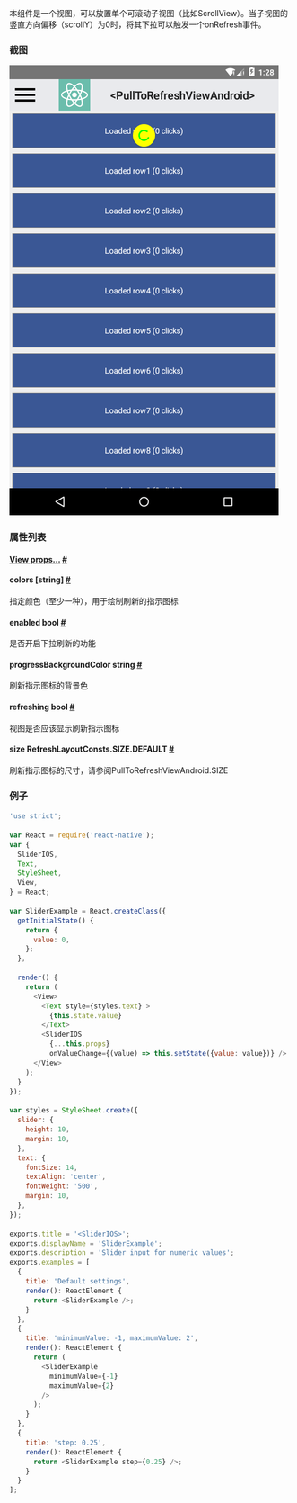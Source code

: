 本组件是一个视图，可以放置单个可滚动子视图（比如ScrollView）。当子视图的竖直方向偏移（scrollY）为0时，将其下拉可以触发一个onRefresh事件。

### 截图
![](img/components/pulltorefreshviewandroid.png)

### 属性列表

<div class="props">
    <div class="prop"><h4 class="propTitle"><a class="anchor" name="view"></a><a href="view.html#props">View
        props...</a> <a class="hash-link" href="#view">#</a></h4></div>
    <div class="prop"><h4 class="propTitle"><a class="anchor" name="colors"></a>colors <span
            class="propType">[string]</span> <a class="hash-link" href="#colors">#</a></h4>
        <div><p>指定颜色（至少一种），用于绘制刷新的指示图标</p></div>
    </div>
    <div class="prop"><h4 class="propTitle"><a class="anchor" name="enabled"></a>enabled <span
            class="propType">bool</span> <a class="hash-link" href="#enabled">#</a></h4>
        <div><p>是否开启下拉刷新的功能</p></div>
    </div>
    <div class="prop"><h4 class="propTitle"><a class="anchor" name="progressbackgroundcolor"></a>progressBackgroundColor
        <span class="propType">string</span> <a class="hash-link" href="#progressbackgroundcolor">#</a></h4>
        <div><p>刷新指示图标的背景色</p></div>
    </div>
    <div class="prop"><h4 class="propTitle"><a class="anchor" name="refreshing"></a>refreshing <span class="propType">bool</span>
        <a class="hash-link" href="#refreshing">#</a></h4>
        <div><p>视图是否应该显示刷新指示图标</p></div>
    </div>
    <div class="prop"><h4 class="propTitle"><a class="anchor" name="size"></a>size <span class="propType">RefreshLayoutConsts.SIZE.DEFAULT</span>
        <a class="hash-link" href="#size">#</a></h4>
        <div><p>刷新指示图标的尺寸，请参阅PullToRefreshViewAndroid.SIZE</p></div>
    </div>
</div>

### 例子
```javascript
'use strict';

var React = require('react-native');
var {
  SliderIOS,
  Text,
  StyleSheet,
  View,
} = React;

var SliderExample = React.createClass({
  getInitialState() {
    return {
      value: 0,
    };
  },

  render() {
    return (
      <View>
        <Text style={styles.text} >
          {this.state.value}
        </Text>
        <SliderIOS
          {...this.props}
          onValueChange={(value) => this.setState({value: value})} />
      </View>
    );
  }
});

var styles = StyleSheet.create({
  slider: {
    height: 10,
    margin: 10,
  },
  text: {
    fontSize: 14,
    textAlign: 'center',
    fontWeight: '500',
    margin: 10,
  },
});

exports.title = '<SliderIOS>';
exports.displayName = 'SliderExample';
exports.description = 'Slider input for numeric values';
exports.examples = [
  {
    title: 'Default settings',
    render(): ReactElement {
      return <SliderExample />;
    }
  },
  {
    title: 'minimumValue: -1, maximumValue: 2',
    render(): ReactElement {
      return (
        <SliderExample
          minimumValue={-1}
          maximumValue={2}
        />
      );
    }
  },
  {
    title: 'step: 0.25',
    render(): ReactElement {
      return <SliderExample step={0.25} />;
    }
  }
];
```
